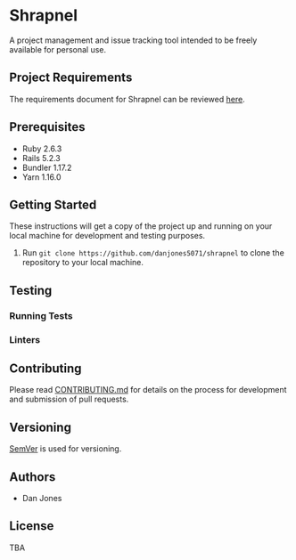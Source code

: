 # Shrapnel
A project management and issue tracking tool intended to be freely available for personal use.

## Project Requirements
The requirements document for Shrapnel can be reviewed [here](https://github.com/danjones5071/shrapnel-srs/blob/master/Shrapnel%20Requirements%20Specification.pdf).

## Prerequisites
* Ruby 2.6.3
* Rails 5.2.3
* Bundler 1.17.2
* Yarn 1.16.0

## Getting Started
These instructions will get a copy of the project up and running on your local machine for development and testing purposes.
1. Run `git clone https://github.com/danjones5071/shrapnel` to clone the repository to your local machine.

## Testing
### Running Tests
### Linters

## Contributing
Please read [CONTRIBUTING.md](CONTRIBUTING.md) for details on the process for development and submission of pull requests.

## Versioning
[SemVer](http://semver.org/) is used for versioning.

## Authors
* Dan Jones

## License
TBA
